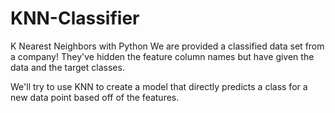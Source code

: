 # KNN-Classifier
K Nearest Neighbors with Python
We are provided a classified data set from a company! They've hidden the feature column names but have given the data and the target classes.

We'll try to use KNN to create a model that directly predicts a class for a new data point based off of the features.

